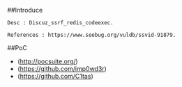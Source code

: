 ##Introduce
```
Desc : Discuz_ssrf_redis_codeexec.

References : https://www.seebug.org/vuldb/ssvid-91879.
```
##PoC

* (http://pocsuite.org/)
* (https://github.com/imp0wd3r)
* (https://github.com/C1tas)

